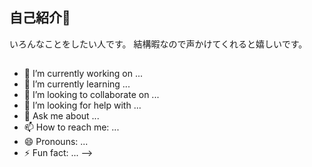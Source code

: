 ## 自己紹介👋
いろんなことをしたい人です。
結構暇なので声かけてくれると嬉しいです。

##

- 🔭 I’m currently working on ... 
- 🌱 I’m currently learning ...
- 👯 I’m looking to collaborate on ...
- 🤔 I’m looking for help with ...
- 💬 Ask me about ...
- 📫 How to reach me: ...
- 😄 Pronouns: ...
- ⚡ Fun fact: ...
-->
